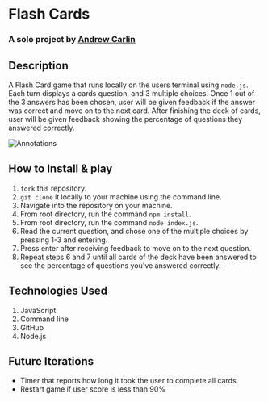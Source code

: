# Flash Cards

### A solo project by [Andrew Carlin](https://github.com/AndieDrew)

## Description

A Flash Card game that runs locally on the users terminal using `node.js`.
Each turn displays a cards question, and 3 multiple choices.
Once 1 out of the 3 answers has been chosen, user will be given feedback if the answer was correct and move on to the next card. After finishing the deck of cards, user will be given feedback showing the percentage of questions they answered correctly.


![Annotations](https://media.giphy.com/media/ywQFtjqgQCd4BU46bu/giphy.gif)

## How to Install & play
1. `fork` this repository.
2. `git clone` it locally to your machine using the command line.
3. Navigate into the repository on your machine.
4. From root directory, run the command `npm install`.
5. From root directory, run the command `node index.js`.
6. Read the current question, and chose one of the multiple choices by pressing 1-3 and entering.
7. Press enter after receiving feedback to move on to the next question.
8. Repeat steps 6 and 7 until all cards of the deck have been answered to see the percentage of questions you've answered correctly.

## Technologies Used
1. JavaScript
2. Command line
3. GitHub
4. Node.js

## Future Iterations
- Timer that reports how long it took the user to complete all cards.
- Restart game if user score is less than 90%
